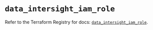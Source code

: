 # `data_intersight_iam_role`

Refer to the Terraform Registry for docs: [`data_intersight_iam_role`](https://registry.terraform.io/providers/ciscodevnet/intersight/1.0.71/docs/data-sources/iam_role).
